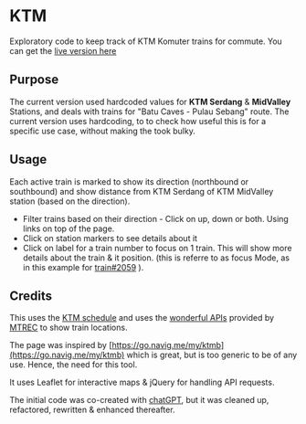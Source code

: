 # KTM
Exploratory code to keep track of KTM Komuter trains for commute. You can get the [live version here](https://arun-ks.github.io/KTM/)

## Purpose
The current version used hardcoded values for **KTM Serdang** & **MidValley** Stations, and deals with trains for "Batu Caves - Pulau Sebang" route.
The current version uses hardcoding, to to check how useful this is for a specific use case, without making the took bulky.

## Usage
Each active train is marked to show its direction (northbound or southbound) and show distance from KTM Serdang of KTM MidValley station (based on the direction).

- Filter trains based on their direction - Click on up, down or both. Using links on top of the page.
- Click on station markers to see details about it
- Click on label for a train number to focus on 1 train. This will show more details about the train & it position. (this is referre to as focus Mode, as in this example for [train#2059](https://arun-ks.github.io/KTM/?focusVehicleId=2059) ).



## Credits
This uses the [KTM schedule](https://www.ktmb.com.my/TrainTime.html) and uses the [wonderful APIs](https://documenter.getpostman.com/view/40279048/2sAYBd67bZ) provided by [MTREC](https://www.mtrec.name.my/api.html) to show train locations.

The page was inspired by [https://go.navig.me/my/ktmb](https://go.navig.me/my/ktmb) which is great, but is too generic to be of any use. Hence, the need for this tool.

It uses Leaflet for interactive maps & jQuery for handling API requests. 

The initial code was co-created with [chatGPT](https://chatgpt.com), but it was cleaned up, refactored, rewritten & enhanced thereafter.
